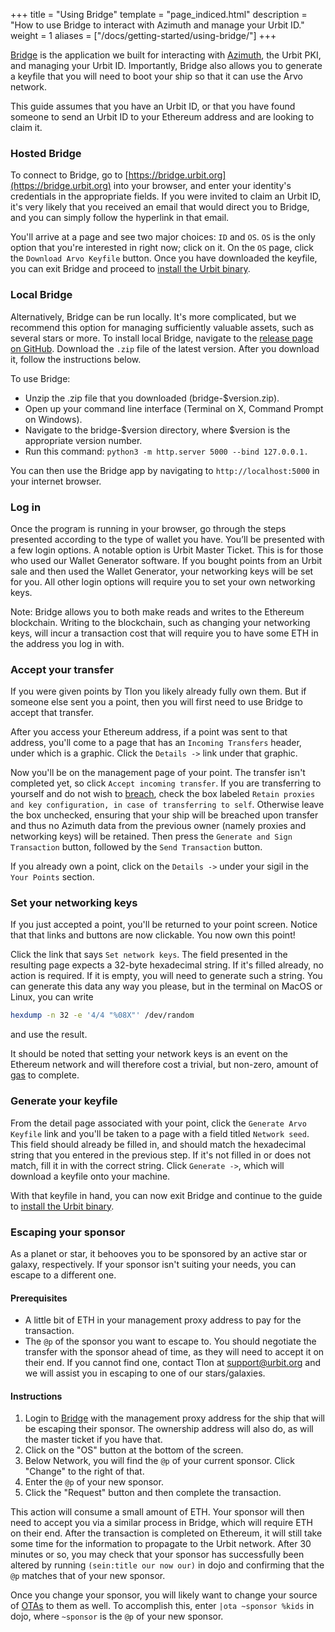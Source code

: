 +++
title = "Using Bridge"
template = "page_indiced.html"
description = "How to use Bridge to interact with Azimuth and manage your Urbit ID."
weight = 1
aliases = ["/docs/getting-started/using-bridge/"]
+++

[Bridge](https://github.com/urbit/bridge) is the application we built for interacting with [Azimuth](https://azimuth.network), the Urbit PKI, and managing your Urbit ID. Importantly, Bridge also allows you to generate a keyfile that you will need to boot your ship so that it can use the Arvo network.

This guide assumes that you have an Urbit ID, or that you have found someone to send an Urbit ID to your Ethereum address and are looking to claim it.

### Hosted Bridge

To connect to Bridge, go to [https://bridge.urbit.org](https://bridge.urbit.org) into your browser, and enter your identity's credentials in the appropriate fields. If you were invited to claim an Urbit ID, it's very likely that you received an email that would direct you to Bridge, and you can simply follow the hyperlink in that email.

You'll arrive at a page and see two major choices: `ID` and `OS`. `OS` is the only option that you're interested in right now; click on it. On the `OS` page, click the `Download Arvo Keyfile` button. Once you have downloaded the keyfile, you can exit Bridge and proceed to [install the Urbit binary](@/using/install.md).

### Local Bridge

Alternatively, Bridge can be run locally. It's more complicated, but we recommend this option for managing sufficiently valuable assets, such as several stars or more. To install local Bridge, navigate to the [release page on GitHub](https://github.com/urbit/bridge/releases/). Download the `.zip` file of the latest version. After you download it, follow the instructions below.

To use Bridge:

- Unzip the .zip file that you downloaded (bridge-$version.zip).
- Open up your command line interface (Terminal on 
X, Command Prompt on Windows).
- Navigate to the bridge-$version directory, where $version is the appropriate version number.
- Run this command: `python3 -m http.server 5000 --bind 127.0.0.1.`

You can then use the Bridge app by navigating to `http://localhost:5000` in your internet browser.

### Log in

Once the program is running in your browser, go through the steps presented according to the type of wallet you have. You’ll be presented with a few login options. A notable option is Urbit Master Ticket. This is for those who used our Wallet Generator software. If you bought points from an Urbit sale and then used the Wallet Generator, your networking keys will be set for you. All other login options will require you to set your own networking keys.

Note: Bridge allows you to both make reads and writes to the Ethereum blockchain. Writing to the blockchain, such as changing your networking keys, will incur a transaction cost that will require you to have some ETH in the address you log in with.

### Accept your transfer

If you were given points by Tlon you likely already fully own them. But if someone else sent you a point, then you will first need to use Bridge to accept that transfer.

After you access your Ethereum address, if a point was sent to that address, you'll come to a page that has an `Incoming Transfers` header, under which is a graphic. Click the `Details ->` link under that graphic.

Now you'll be on the management page of your point. The transfer isn't completed
yet, so click `Accept incoming transfer`. If you are transferring to yourself
and do not wish to [breach](@/docs/glossary/breach.md), check the box labeled
`Retain proxies and key configuration, in case of transferring to self`.
Otherwise leave the box unchecked, ensuring that your ship will be breached upon
transfer and thus no Azimuth data from the previous owner (namely proxies and
networking keys) will be retained. Then press the `Generate and Sign
Transaction` button, followed by the `Send Transaction` button.

If you already own a point, click on the `Details ->` under your sigil in the `Your Points` section.

### Set your networking keys

If you just accepted a point, you'll be returned to your point screen. Notice that that links and buttons are now clickable. You now own this point!

Click the link that says `Set network keys`. The field presented in the resulting page expects a 32-byte hexadecimal string. If it's filled already, no action is required. If it is empty, you will need to generate such a string. You can generate this data any way you please, but in the terminal on MacOS or Linux, you can write

```sh
hexdump -n 32 -e '4/4 "%08X"' /dev/random
```

and use the result.

It should be noted that setting your network keys is an event on the Ethereum network and will therefore cost a trivial, but non-zero, amount of [gas](https://eth.wiki/en/fundamentals/design-rationale#gas-and-fees) to complete.

### Generate your keyfile

From the detail page associated with your point, click the `Generate Arvo Keyfile` link and you'll be taken to a page with a field titled `Network seed`. This field should already be filled in, and should match the hexadecimal string that you entered in the previous step. If it's not filled in or does not match, fill it in with the correct string.
Click `Generate ->`, which will download a keyfile onto your machine.

With that keyfile in hand, you can now exit Bridge and continue to the guide to [install the Urbit binary](@/using/install.md).

### Escaping your sponsor

As a planet or star, it behooves you to be sponsored by an active star or galaxy,
respectively. If your sponsor isn't suiting your needs, you can escape to a
different one.

#### Prerequisites

- A little bit of ETH in your management proxy address to pay for the
  transaction.
- The `@p` of the sponsor you want to escape to. You should negotiate the
  transfer with the sponsor ahead of time, as they will need to accept it on
  their end. If you cannot find one, contact Tlon at support@urbit.org and we
  will assist you in escaping to one of our stars/galaxies.

#### Instructions

1. Login to [Bridge](https://bridge.urbit.org) with the management proxy address
   for the ship that will be escaping their sponsor. The ownership address will
   also do, as will the master ticket if you have that.
2. Click on the "OS" button at the bottom of the screen.
3. Below Network, you will find the `@p` of your current sponsor. Click "Change"
   to the right of that.
4. Enter the `@p` of your new sponsor.
5. Click the "Request" button and then complete the transaction.

This action will consume a small amount of ETH. Your sponsor will then need to
accept you via a similar process in Bridge, which will require ETH on their end.
After the transaction is completed on Ethereum, it will still take some time for
the information to propagate to the Urbit network. After 30 minutes or so, you
may check that your sponsor has successfully been altered by running
`(sein:title our now our)` in dojo and confirming that the `@p` matches that of
your new sponsor.

Once you change your sponsor, you will likely want to change your source of
[OTAs](@/docs/glossary/ota-updates.md) to them as well. To accomplish this, enter `|ota
~sponsor %kids` in dojo, where `~sponsor` is the `@p` of your new sponsor.
